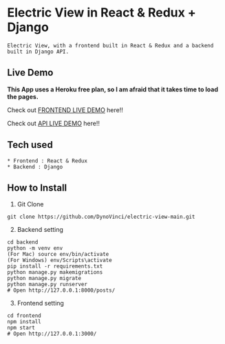 # Electric View in React & Redux + Django

```
Electric View, with a frontend built in React & Redux and a backend built in Django API.
```

## Live Demo

**This App uses a Heroku free plan, so I am afraid that it takes time to load the pages.**

Check out [FRONTEND LIVE DEMO](https://electric-views-frontend-prod.herokuapp.com/) here!!

Check out [API LIVE DEMO](https://electric-views-frontend-prod.herokuapp.com/) here!!

## Tech used

```
* Frontend : React & Redux
* Backend : Django
```

## How to Install

1. Git Clone

```
git clone https://github.com/DynoVinci/electric-view-main.git
```

2. Backend setting

```
cd backend
python -m venv env
(For Mac) source env/bin/activate
(For Windows) env/Scripts\activate
pip install -r requirements.txt
python manage.py makemigrations
python manage.py migrate
python manage.py runserver
# Open http://127.0.0.1:8000/posts/
```

3. Frontend setting

```
cd frontend
npm install
npm start
# Open http://127.0.0.1:3000/
```
